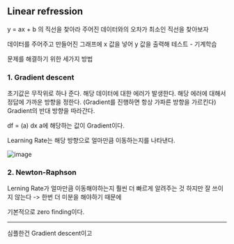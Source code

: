 ## Linear refression

y = ax + b 의 직선을 찾아라
주어진 데이터와의 오차가 최소인 직선을 찾아보자

데이터를 주어주고 만들어진 그래프에 x 값을 넣어 y 값을 출력해 테스트 - 기계학습

문제를 해결하기 위한 세가지 방법

### 1. Gradient descent

초기값은 무작위로 하나 준다.
해당 데이터에 대한 에러가 발생한다.
해당 에러에 대해서 정답에 가까운 방향을 정한다.
(Gradient를 진행하면 항상 가파른 방향을 가르킨다)
Gradient의 반대 방향을 따라간다.

df = (a) dx
a에 해당하는 값이 Gradient이다.

Learning Rate는 해당 방향으로 얼마만큼 이동하는지를 나타낸다.

![image](https://github.com/Lanvizu/just_records/assets/121706341/2f27170a-8a61-40dd-887b-5298f86478fa)

### 2. Newton-Raphson
Lerning Rate가 얼마만큼 이동해야하는지 훨씬 더 빠르게 알려주는 것
하지만 잘 쓰이지 않는다 -> 한번 더 미분을 해야하기 때문에

기본적으로 zero finding이다.

------

심플한건 Gradient descent이고

 
